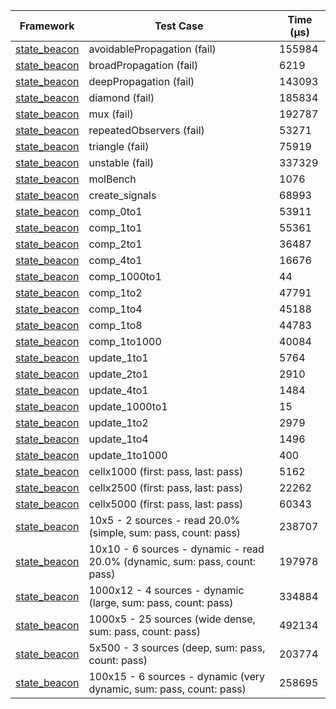 | Framework | Test Case | Time (μs) |
| --- | --- | --- |
| [state_beacon](https://github.com/jinyus/dart_beacon) | avoidablePropagation (fail) | 155984 |
| [state_beacon](https://github.com/jinyus/dart_beacon) | broadPropagation (fail) | 6219 |
| [state_beacon](https://github.com/jinyus/dart_beacon) | deepPropagation (fail) | 143093 |
| [state_beacon](https://github.com/jinyus/dart_beacon) | diamond (fail) | 185834 |
| [state_beacon](https://github.com/jinyus/dart_beacon) | mux (fail) | 192787 |
| [state_beacon](https://github.com/jinyus/dart_beacon) | repeatedObservers (fail) | 53271 |
| [state_beacon](https://github.com/jinyus/dart_beacon) | triangle (fail) | 75919 |
| [state_beacon](https://github.com/jinyus/dart_beacon) | unstable (fail) | 337329 |
| [state_beacon](https://github.com/jinyus/dart_beacon) | molBench | 1076 |
| [state_beacon](https://github.com/jinyus/dart_beacon) | create_signals | 68993 |
| [state_beacon](https://github.com/jinyus/dart_beacon) | comp_0to1 | 53911 |
| [state_beacon](https://github.com/jinyus/dart_beacon) | comp_1to1 | 55361 |
| [state_beacon](https://github.com/jinyus/dart_beacon) | comp_2to1 | 36487 |
| [state_beacon](https://github.com/jinyus/dart_beacon) | comp_4to1 | 16676 |
| [state_beacon](https://github.com/jinyus/dart_beacon) | comp_1000to1 | 44 |
| [state_beacon](https://github.com/jinyus/dart_beacon) | comp_1to2 | 47791 |
| [state_beacon](https://github.com/jinyus/dart_beacon) | comp_1to4 | 45188 |
| [state_beacon](https://github.com/jinyus/dart_beacon) | comp_1to8 | 44783 |
| [state_beacon](https://github.com/jinyus/dart_beacon) | comp_1to1000 | 40084 |
| [state_beacon](https://github.com/jinyus/dart_beacon) | update_1to1 | 5764 |
| [state_beacon](https://github.com/jinyus/dart_beacon) | update_2to1 | 2910 |
| [state_beacon](https://github.com/jinyus/dart_beacon) | update_4to1 | 1484 |
| [state_beacon](https://github.com/jinyus/dart_beacon) | update_1000to1 | 15 |
| [state_beacon](https://github.com/jinyus/dart_beacon) | update_1to2 | 2979 |
| [state_beacon](https://github.com/jinyus/dart_beacon) | update_1to4 | 1496 |
| [state_beacon](https://github.com/jinyus/dart_beacon) | update_1to1000 | 400 |
| [state_beacon](https://github.com/jinyus/dart_beacon) | cellx1000 (first: pass, last: pass) | 5162 |
| [state_beacon](https://github.com/jinyus/dart_beacon) | cellx2500 (first: pass, last: pass) | 22262 |
| [state_beacon](https://github.com/jinyus/dart_beacon) | cellx5000 (first: pass, last: pass) | 60343 |
| [state_beacon](https://github.com/jinyus/dart_beacon) | 10x5 - 2 sources - read 20.0% (simple, sum: pass, count: pass) | 238707 |
| [state_beacon](https://github.com/jinyus/dart_beacon) | 10x10 - 6 sources - dynamic - read 20.0% (dynamic, sum: pass, count: pass) | 197978 |
| [state_beacon](https://github.com/jinyus/dart_beacon) | 1000x12 - 4 sources - dynamic (large, sum: pass, count: pass) | 334884 |
| [state_beacon](https://github.com/jinyus/dart_beacon) | 1000x5 - 25 sources (wide dense, sum: pass, count: pass) | 492134 |
| [state_beacon](https://github.com/jinyus/dart_beacon) | 5x500 - 3 sources (deep, sum: pass, count: pass) | 203774 |
| [state_beacon](https://github.com/jinyus/dart_beacon) | 100x15 - 6 sources - dynamic (very dynamic, sum: pass, count: pass) | 258695 |
